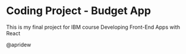 # Coding Project - Budget App

This is my final project for IBM course Developing Front-End Apps with React

@apridew